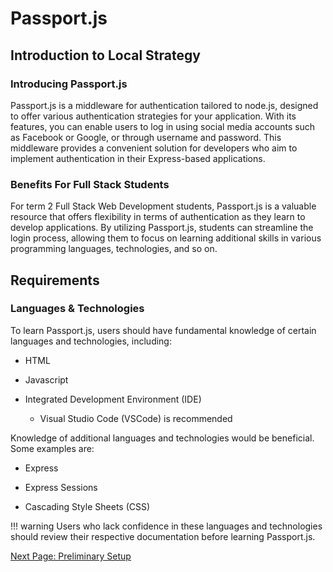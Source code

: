 # Passport.js
<!-- Main Heading
Brief overview
Subheadings as necessary
Graphics
Sep blocks instruction steps
Notes cautions and warnings as needed
Conclusion -->

## Introduction to Local Strategy
<!-- What is passport.js -->
### Introducing Passport.js

Passport.js is a middleware for authentication tailored to node.js, designed to offer various authentication strategies for your application. With its features, you can enable users to log in using social media accounts such as Facebook or Google, or through username and password. This middleware provides a convenient solution for developers who aim to implement authentication in their Express-based applications.

### Benefits For Full Stack Students

For term 2 Full Stack Web Development students, Passport.js is a valuable resource that offers flexibility in terms of authentication as they learn to develop applications. By utilizing Passport.js, students can streamline the login process, allowing them to focus on learning additional skills in various programming languages, technologies, and so on.

## Requirements

### Languages & Technologies

To learn Passport.js, users should have fundamental knowledge of certain languages and technologies, including:

* HTML

* Javascript

* Integrated Development Environment (IDE)

  * Visual Studio Code (VSCode) is recommended

Knowledge of additional languages and technologies would be beneficial. Some examples are:

* Express

* Express Sessions

* Cascading Style Sheets (CSS)

!!! warning
    Users who lack confidence in these languages and technologies should review their respective documentation before learning Passport.js.

<!-- ### [Passport.js](https://www.passportjs.org/)

![Passport Local](https://res.cloudinary.com/practicaldev/image/fetch/s--kyypBiVD--/c_imagga_scale,f_auto,fl_progressive,h_420,q_auto,w_1000/<https://dev-to-uploads.s3.amazonaws.com/i/9ngdmhfexbyafu2p5cll.png)> -->

[Next Page: Preliminary Setup](/preliminary)
